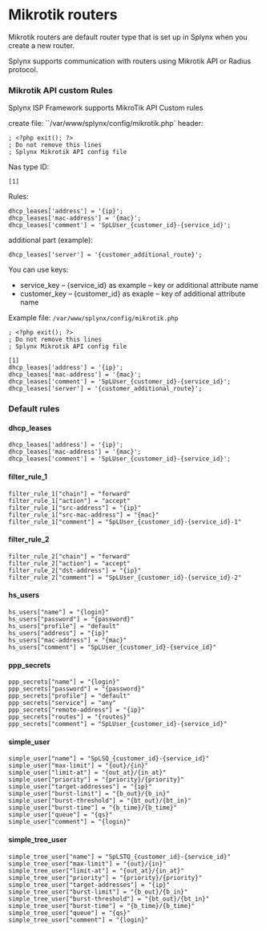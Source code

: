 Mikrotik routers
==========

Mikrotik routers are default router type that is set up in Splynx when you create a new router.

Splynx supports communication with routers using Mikrotik API or Radius protocol.


### Mikrotik API custom Rules

Splynx ISP Framework supports MikroTik API Custom rules

create file: ``/var/www/splynx/config/mikrotik.php`
header:
```
; <?php exit(); ?>
; Do not remove this lines
; Splynx Mikrotik API config file
```
Nas type ID:
```
[1]
```
Rules:
```
dhcp_leases['address'] = '{ip}';
dhcp_leases['mac-address'] = '{mac}';
dhcp_leases['comment'] = 'SpLUser_{customer_id}-{service_id}';
```
additional part (example):
```
dhcp_leases['server'] = '{customer_additional_route}';
```
You can use keys:
* service_key – {service_id} as example – key or additional attribute name
* customer_key – {customer_id} as exaple – key of additional attribute name

Example file: `/var/www/splynx/config/mikrotik.php`
```
; <?php exit(); ?>
; Do not remove this lines
; Splynx Mikrotik API config file

[1]
dhcp_leases['address'] = '{ip}';
dhcp_leases['mac-address'] = '{mac}';
dhcp_leases['comment'] = 'SpLUser_{customer_id}-{service_id}';
dhcp_leases['server'] = '{customer_additional_route}';
```

### Default rules

#### dhcp_leases
```
dhcp_leases['address'] = '{ip}';
dhcp_leases['mac-address'] = '{mac}';
dhcp_leases['comment'] = 'SpLUser_{customer_id}-{service_id}';
```

#### filter_rule_1
```
filter_rule_1["chain"] = "forward"
filter_rule_1["action"] = "accept"
filter_rule_1["src-address"] = "{ip}"
filter_rule_1["src-mac-address"] = "{mac}"
filter_rule_1["comment"] = "SpLUser_{customer_id}-{service_id}-1"
```


#### filter_rule_2
```
filter_rule_2["chain"] = "forward"
filter_rule_2["action"] = "accept"
filter_rule_2["dst-address"] = "{ip}"
filter_rule_2["comment"] = "SpLUser_{customer_id}-{service_id}-2"
```

#### hs_users
```
hs_users["name"] = "{login}"
hs_users["password"] = "{password}"
hs_users["profile"] = "default"
hs_users["address"] = "{ip}"
hs_users["mac-address"] = "{mac}"
hs_users["comment"] = "SpLUser_{customer_id}-{service_id}"
```

#### ppp_secrets
```
ppp_secrets["name"] = "{login}"
ppp_secrets["password"] = "{password}"
ppp_secrets["profile"] = "default"
ppp_secrets["service"] = "any"
ppp_secrets["remote-address"] = "{ip}"
ppp_secrets["routes"] = "{routes}"
ppp_secrets["comment"] = "SpLUser_{customer_id}-{service_id}"
```

#### simple_user
```
simple_user["name"] = "SpLSQ_{customer_id}-{service_id}"
simple_user["max-limit"] = "{out}/{in}"
simple_user["limit-at"] = "{out_at}/{in_at}"
simple_user["priority"] = "{priority}/{priority}"
simple_user["target-addresses"] = "{ip}"
simple_user["burst-limit"] = "{b_out}/{b_in}"
simple_user["burst-threshold"] = "{bt_out}/{bt_in}"
simple_user["burst-time"] = "{b_time}/{b_time}"
simple_user["queue"] = "{qs}"
simple_user["comment"] = "{login}"
```

#### simple_tree_user
```
simple_tree_user["name"] = "SpLSTQ_{customer_id}-{service_id}"
simple_tree_user["max-limit"] = "{out}/{in}"
simple_tree_user["limit-at"] = "{out_at}/{in_at}"
simple_tree_user["priority"] = "{priority}/{priority}"
simple_tree_user["target-addresses"] = "{ip}"
simple_tree_user["burst-limit"] = "{b_out}/{b_in}"
simple_tree_user["burst-threshold"] = "{bt_out}/{bt_in}"
simple_tree_user["burst-time"] = "{b_time}/{b_time}"
simple_tree_user["queue"] = "{qs}"
simple_tree_user["comment"] = "{login}"
```
